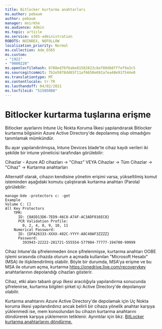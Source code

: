 ```yaml
---
title: Bitlocker kurtarma anahtarları
ms.author: pebaum
author: pebaum
manager: mnirkhe
ms.audience: Admin
ms.topic: article
ms.service: o365-administration
ROBOTS: NOINDEX, NOFOLLOW
localization_priority: Normal
ms.collection: Adm_O365
ms.custom:
- "1922"
- "9000220"
ms.openlocfilehash: 8708ed76f6abe81582823c8af89db8fffef9a3c5
ms.sourcegitcommit: 7b2e5078dd65f11af6650e692a7ea48e91f544e0
ms.translationtype: MT
ms.contentlocale: tr-TR
ms.lasthandoff: 04/02/2021
ms.locfileid: "51505088"
---
```

# <a name="accessing-bitlocker-recovery-keys"></a>Bitlocker kurtarma tuşlarına erişme

Bitlocker ayarlarını Intune Uç Nokta Koruma İlkesi yapılandırarak Bitlocker kurtarma bilgisinin Azure Active Directory'de depolanmış olup olmadığını tanımlamak mümkündür.

Bu ayar yapılandırılmışsa, Intune Devices blade'te cihaz kaydı verileri iki şekilde bir intune yöneticisi tarafından görülebilir:

Cihazlar - Azure AD cihazları -> "Cihaz" VEYA Cihazlar -> Tüm Cihazlar -> "Cihaz" -> Kurtarma anahtarları

Alternatif olarak, cihazın kendisine yönetim erişimi varsa, yükseltilmiş komut isteminden aşağıdaki komutu çalıştırarak kurtarma anahtarı (Parola) görülebilir:

```
manage-bde -protectors c: -get
Example
Volume C: []
All Key Protectors
    TPM:
      ID: {8A5D13D6-7ED9-46C8-A74F-AC3ADF016EC8}
      PCR Validation Profile:
        0, 2, 4, 8, 9, 10, 11
    Numerical Password:
      ID: {DFA26333-XXXX-402C-YYYY-A8C40AF3ZZZZ}
      Password:
        393943-22222-281721-555554-577984-77777-194700-99999
```
Cihaz Intune'da şifrelenmeden önce şifrelenmişse, kurtarma anahtarı OOBE işlemi sırasında cihazda oturum a açmada kullanılan "Microsoft Hesabı" (MSA) ile ilişkilendirilmiş olabilir. Böyle bir durumda, MSA'ya erişme ve bu MSA ile oturum açma, kurtarma  https://onedrive.live.com/recoverykey anahtarlarının depolandığı cihazları gösterir.
 
Cihaz, etki alanı tabanlı grup ilkesi aracılığıyla yapılandırma sonucunda şifrelenirse, kurtarma bilgileri şirket içi Active Directory'de depolanıyor olabilir.

Kurtarma anahtarını Azure Active Directory'de depolamak için Uç Nokta koruma ilkesi yapılandırdınız ancak belirli bir cihaza yönelik anahtar karşıya yüklenmedi ise, mem konsolundan bu cihazın kurtarma anahtarını döndürerek karşıya yüklemenin tetiklenir. Ayrıntılar için bkz. [BitLocker kurtarma anahtarlarını döndürme.](https://docs.microsoft.com/mem/intune/protect/encrypt-devices#view-details-for-recovery-keys)

